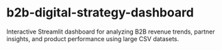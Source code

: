 # b2b-digital-strategy-dashboard
Interactive Streamlit dashboard for analyzing B2B revenue trends, partner insights, and product performance using large CSV datasets.
